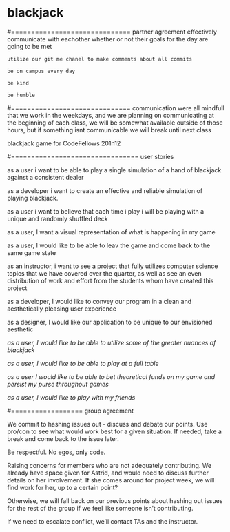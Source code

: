 # blackjack


#==============================
partner agreement
    effectively communicate with eachother whether or not their goals for the day are going to be met

    utilize our git me chanel to make comments about all commits

    be on campus every day 

    be kind

    be humble 

#==============================
communication
were all mindfull that we work in the weekdays, and we are planning on communicating at the beginning of each class, we will be somewhat available outside of those hours, but if something isnt communicable we will break until next class

blackjack game for CodeFellows 201n12

#================================
user stories

as a user i want to be able to play a single simulation of a hand of blackjack against a consistent dealer

as a developer i want to create an effective and reliable simulation of playing blackjack.

as a user i want to believe that each time i play i will be playing with a unique and randomly shuffled deck

as a user, I want a visual representation of what is happening in my game

as a user, I would like to be able to leav the game and come back to the same game state

as an instructor, i want to see a project that fully utilizes computer science topics that we have covered over the quarter, as well as see an even distribution of work and effort from the students whom have created this project

as a developer, I would like to convey our program in a clean and aesthetically pleasing user experience

as a designer, I would like our application to be unique to our envisioned aesthetic

*as a user, I would like to be able to utilize some of the greater nuances of blackjack*

*as a user, I would like to be able to play at a full table*

*as a user I would like to be able to bet theoretical funds on my game and persist my purse throughout games*

*as a user, I would like to play with my friends*

#==================
group agreement

We commit to hashing issues out - discuss and debate our points. Use pro/con to see what would work best for a given situation. If needed, take a break and come back to the issue later.

Be respectful. No egos, only code.

Raising concerns for members who are not adequately contributing. We already have space given for Astrid, and would need to discuss further details on her involvement. If she comes around for project week, we will find work for her, up to a certain point?

Otherwise, we will fall back on our previous points about hashing out issues for the rest of the group if we feel like someone isn’t contributing.

If we need to escalate conflict, we’ll contact TAs and the instructor.
